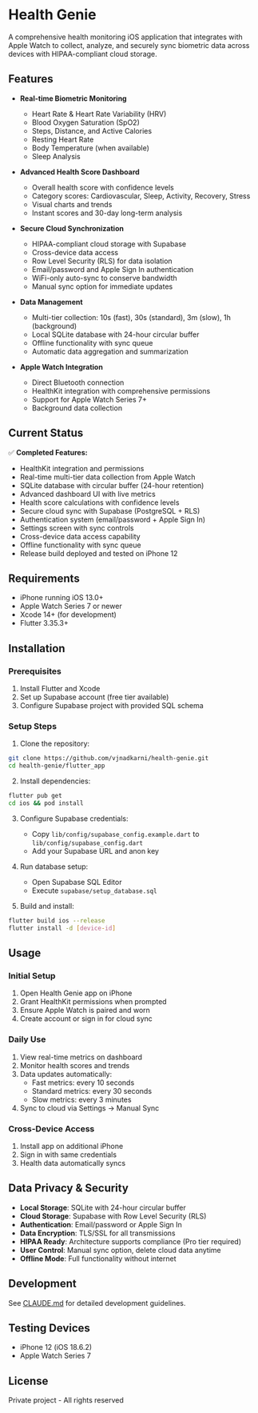 # Health Genie

A comprehensive health monitoring iOS application that integrates with Apple Watch to collect, analyze, and securely sync biometric data across devices with HIPAA-compliant cloud storage.

## Features

- **Real-time Biometric Monitoring**
  - Heart Rate & Heart Rate Variability (HRV)
  - Blood Oxygen Saturation (SpO2)
  - Steps, Distance, and Active Calories
  - Resting Heart Rate
  - Body Temperature (when available)
  - Sleep Analysis

- **Advanced Health Score Dashboard**
  - Overall health score with confidence levels
  - Category scores: Cardiovascular, Sleep, Activity, Recovery, Stress
  - Visual charts and trends
  - Instant scores and 30-day long-term analysis

- **Secure Cloud Synchronization**
  - HIPAA-compliant cloud storage with Supabase
  - Cross-device data access
  - Row Level Security (RLS) for data isolation
  - Email/password and Apple Sign In authentication
  - WiFi-only auto-sync to conserve bandwidth
  - Manual sync option for immediate updates

- **Data Management**
  - Multi-tier collection: 10s (fast), 30s (standard), 3m (slow), 1h (background)
  - Local SQLite database with 24-hour circular buffer
  - Offline functionality with sync queue
  - Automatic data aggregation and summarization

- **Apple Watch Integration**
  - Direct Bluetooth connection
  - HealthKit integration with comprehensive permissions
  - Support for Apple Watch Series 7+
  - Background data collection

## Current Status

✅ **Completed Features:**
- HealthKit integration and permissions
- Real-time multi-tier data collection from Apple Watch
- SQLite database with circular buffer (24-hour retention)
- Advanced dashboard UI with live metrics
- Health score calculations with confidence levels
- Secure cloud sync with Supabase (PostgreSQL + RLS)
- Authentication system (email/password + Apple Sign In)
- Settings screen with sync controls
- Cross-device data access capability
- Offline functionality with sync queue
- Release build deployed and tested on iPhone 12

## Requirements

- iPhone running iOS 13.0+
- Apple Watch Series 7 or newer
- Xcode 14+ (for development)
- Flutter 3.35.3+

## Installation

### Prerequisites
1. Install Flutter and Xcode
2. Set up Supabase account (free tier available)
3. Configure Supabase project with provided SQL schema

### Setup Steps
1. Clone the repository:
```bash
git clone https://github.com/vjnadkarni/health-genie.git
cd health-genie/flutter_app
```

2. Install dependencies:
```bash
flutter pub get
cd ios && pod install
```

3. Configure Supabase credentials:
   - Copy `lib/config/supabase_config.example.dart` to `lib/config/supabase_config.dart`
   - Add your Supabase URL and anon key

4. Run database setup:
   - Open Supabase SQL Editor
   - Execute `supabase/setup_database.sql`

5. Build and install:
```bash
flutter build ios --release
flutter install -d [device-id]
```

## Usage

### Initial Setup
1. Open Health Genie app on iPhone
2. Grant HealthKit permissions when prompted
3. Ensure Apple Watch is paired and worn
4. Create account or sign in for cloud sync

### Daily Use
1. View real-time metrics on dashboard
2. Monitor health scores and trends
3. Data updates automatically:
   - Fast metrics: every 10 seconds
   - Standard metrics: every 30 seconds
   - Slow metrics: every 3 minutes
4. Sync to cloud via Settings → Manual Sync

### Cross-Device Access
1. Install app on additional iPhone
2. Sign in with same credentials
3. Health data automatically syncs

## Data Privacy & Security

- **Local Storage**: SQLite with 24-hour circular buffer
- **Cloud Storage**: Supabase with Row Level Security (RLS)
- **Authentication**: Email/password or Apple Sign In
- **Data Encryption**: TLS/SSL for all transmissions
- **HIPAA Ready**: Architecture supports compliance (Pro tier required)
- **User Control**: Manual sync option, delete cloud data anytime
- **Offline Mode**: Full functionality without internet

## Development

See [CLAUDE.md](CLAUDE.md) for detailed development guidelines.

## Testing Devices

- iPhone 12 (iOS 18.6.2)
- Apple Watch Series 7

## License

Private project - All rights reserved
